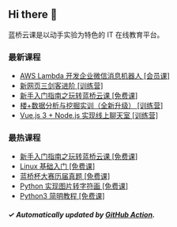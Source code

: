 ## Hi there 👋

蓝桥云课是以动手实验为特色的 IT 在线教育平台。

### 最新课程

<!-- LATEST:START -->
- [AWS Lambda 开发企业微信消息机器人 [会员课]](https://www.lanqiao.cn/courses/2868/)
- [新网页三剑客进阶 [训练营]](https://www.lanqiao.cn/courses/18776/)
- [新手入门指南之玩转蓝桥云课 [免费课]](https://www.lanqiao.cn/courses/63/)
- [楼+数据分析与挖掘实训（全新升级） [训练营]](https://www.lanqiao.cn/courses/3604/)
- [Vue.js 3 + Node.js 实现线上聊天室 [训练营]](https://www.lanqiao.cn/courses/3574/)
<!-- LATEST:END -->

### 最热课程

<!-- HOTEST:START -->
- [新手入门指南之玩转蓝桥云课 [免费课]](https://www.lanqiao.cn/courses/63/)
- [Linux 基础入门 [免费课]](https://www.lanqiao.cn/courses/1/)
- [蓝桥杯大赛历届真题 [免费课]](https://www.lanqiao.cn/courses/2786/)
- [Python 实现图片转字符画 [免费课]](https://www.lanqiao.cn/courses/370/)
- [Python3 简明教程 [免费课]](https://www.lanqiao.cn/courses/596/)
<!-- HOTEST:END -->

##### ✓ Automatically updated by [GitHub Action](https://github.com/lanqiao-courses/.github/actions/workflows/update.yml).
